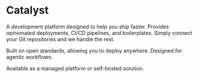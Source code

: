 # Catalyst

A development platform designed to help you ship faster. Provides opinionated deployments, CI/CD pipelines, and boilerplates. Simply connect your Git repositories and we handle the rest.

Built on open standards, allowing you to deploy anywhere. Designed for agentic workflows.

Available as a managed platform or self-hosted solution.